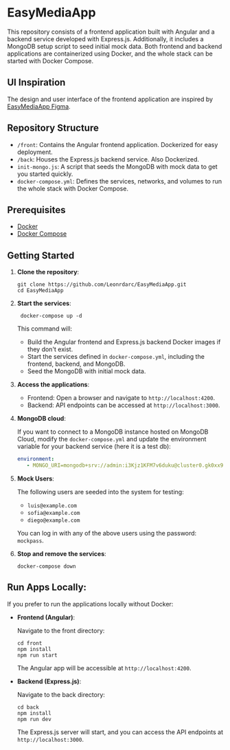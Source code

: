 # EasyMediaApp

This repository consists of a frontend application built with Angular and a backend service developed with Express.js. Additionally, it includes a MongoDB setup script to seed initial mock data. Both frontend and backend applications are containerized using Docker, and the whole stack can be started with Docker Compose.

## UI Inspiration

The design and user interface of the frontend application are inspired by [EasyMediaApp Figma](https://www.figma.com/file/govYW5Defpcm3iD2xe1Fsb/EasyMediaTech).

## Repository Structure

- `/front`: Contains the Angular frontend application. Dockerized for easy deployment.
- `/back`: Houses the Express.js backend service. Also Dockerized.
- `init-mongo.js`: A script that seeds the MongoDB with mock data to get you started quickly.
- `docker-compose.yml`: Defines the services, networks, and volumes to run the whole stack with Docker Compose.

## Prerequisites

- [Docker](https://docs.docker.com/get-docker/)
- [Docker Compose](https://docs.docker.com/compose/install/)

## Getting Started

1. **Clone the repository**:
   ```
   git clone https://github.com/Leonrdarc/EasyMediaApp.git
   cd EasyMediaApp
   ```

2. **Start the services**:
   ```
    docker-compose up -d
   ```

   This command will:

   - Build the Angular frontend and Express.js backend Docker images if they don't exist.
   - Start the services defined in `docker-compose.yml`, including the frontend, backend, and MongoDB.
   - Seed the MongoDB with initial mock data.

3. **Access the applications**:

   - Frontend: Open a browser and navigate to `http://localhost:4200`.
   - Backend: API endpoints can be accessed at `http://localhost:3000`.

4. **MongoDB cloud**:

   If you want to connect to a MongoDB instance hosted on MongoDB Cloud, modify the `docker-compose.yml` and update the environment variable for your backend service (here it is a test db):

   ```yaml
   environment:
      - MONGO_URI=mongodb+srv://admin:i3Kjz1KFM7v6duku@cluster0.gk0xx9g.mongodb.net/?retryWrites=true&w=majority
   ```

5. **Mock Users**:

   The following users are seeded into the system for testing:

   - `luis@example.com`
   - `sofia@example.com`
   - `diego@example.com`

   You can log in with any of the above users using the password: `mockpass`.

6. **Stop and remove the services**:
   ```
   docker-compose down
   ```

## Run Apps Locally:

If you prefer to run the applications locally without Docker:

- **Frontend (Angular)**:

  Navigate to the front directory:

  ```
  cd front
  npm install
  npm run start
  ```

  The Angular app will be accessible at `http://localhost:4200`.

- **Backend (Express.js)**:

  Navigate to the back directory:

  ```
  cd back
  npm install
  npm run dev
  ```

  The Express.js server will start, and you can access the API endpoints at `http://localhost:3000`.
